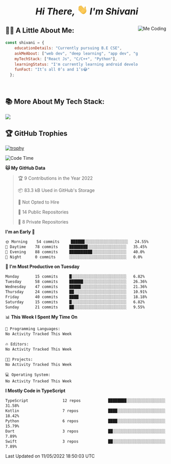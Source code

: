 # <p align="center">️ _Hi There, <img src="https://raw.githubusercontent.com/SanjayDevTech/SanjayDevTech/master/assets/wave.gif" alt="waving hand" width="33px"> I'm Shivani_</p>

<img align="right" alt="Me Coding" height="200" src="https://media.giphy.com/media/L1R1tvI9svkIWwpVYr/giphy.gif">

## 👩‍💻 **A Little About Me:**
```jsx
const shivani = {
    educationDetails: "Currently pursuing B.E CSE",
    askMeAbout: ["web dev", "deep learning", "app dev", "gardening"],
    myTechStack: ["React Js", "C/C++", "Python"],
    learningStatus: "I'm currently learning android development",
    funFact: "It’s all 0’s and 1’s😂"
  };
```

<br/>

## 📚 **More About My Tech Stack:**

   <img align="center" src="https://github-readme-stats.vercel.app/api/top-langs/?username=shivu-srk&layout=compact&theme=vue-dark"/>
   <br/>
   
## 🏆 GitHub Trophies

[![trophy](https://github-profile-trophy.vercel.app/?username=shivu-srk&theme=nord&column=7)](https://github.com/ryo-ma/github-profile-trophy)

<!--START_SECTION:waka-->
![Code Time](http://img.shields.io/badge/Code%20Time-0-blue)

**🐱 My GitHub Data** 

> 🏆 9 Contributions in the Year 2022
 > 
> 📦 83.3 kB Used in GitHub's Storage 
 > 
> 🚫 Not Opted to Hire
 > 
> 📜 14 Public Repositories 
 > 
> 🔑 8 Private Repositories  
 > 
**I'm an Early 🐤** 

```text
🌞 Morning    54 commits     ██████░░░░░░░░░░░░░░░░░░░   24.55% 
🌆 Daytime    78 commits     ████████░░░░░░░░░░░░░░░░░   35.45% 
🌃 Evening    88 commits     ██████████░░░░░░░░░░░░░░░   40.0% 
🌙 Night      0 commits      ░░░░░░░░░░░░░░░░░░░░░░░░░   0.0%

```
📅 **I'm Most Productive on Tuesday** 

```text
Monday       15 commits     █░░░░░░░░░░░░░░░░░░░░░░░░   6.82% 
Tuesday      58 commits     ██████░░░░░░░░░░░░░░░░░░░   26.36% 
Wednesday    47 commits     █████░░░░░░░░░░░░░░░░░░░░   21.36% 
Thursday     24 commits     ██░░░░░░░░░░░░░░░░░░░░░░░   10.91% 
Friday       40 commits     ████░░░░░░░░░░░░░░░░░░░░░   18.18% 
Saturday     15 commits     █░░░░░░░░░░░░░░░░░░░░░░░░   6.82% 
Sunday       21 commits     ██░░░░░░░░░░░░░░░░░░░░░░░   9.55%

```


📊 **This Week I Spent My Time On** 

```text
💬 Programming Languages: 
No Activity Tracked This Week

🔥 Editors: 
No Activity Tracked This Week

🐱‍💻 Projects: 
No Activity Tracked This Week

💻 Operating System: 
No Activity Tracked This Week

```

**I Mostly Code in TypeScript** 

```text
TypeScript               12 repos            ████████░░░░░░░░░░░░░░░░░   31.58% 
Kotlin                   7 repos             ████░░░░░░░░░░░░░░░░░░░░░   18.42% 
Python                   6 repos             ████░░░░░░░░░░░░░░░░░░░░░   15.79% 
Dart                     3 repos             ██░░░░░░░░░░░░░░░░░░░░░░░   7.89% 
Swift                    3 repos             ██░░░░░░░░░░░░░░░░░░░░░░░   7.89%

```



 Last Updated on 11/05/2022 18:50:03 UTC
<!--END_SECTION:waka-->
